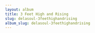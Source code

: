 ```yaml
---
layout: album
title: 3 Feet High and Rising
slug: delasoul-3feethighandrising
album_slug: delasoul-3feethighandrising
---
```

